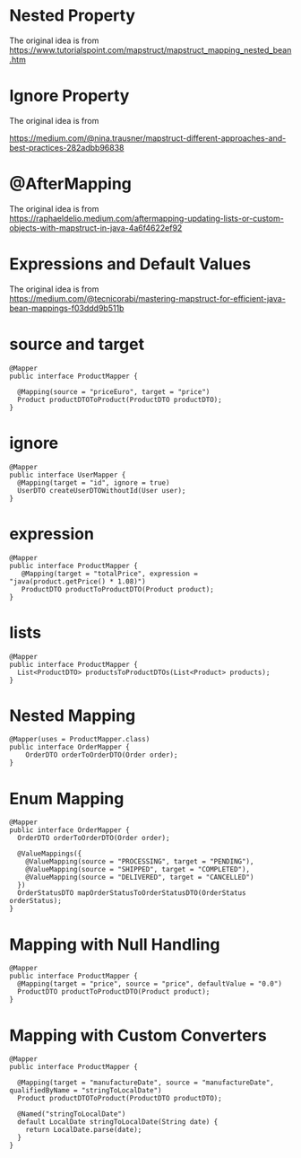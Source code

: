 # Nested Property

The original idea is from
https://www.tutorialspoint.com/mapstruct/mapstruct_mapping_nested_bean.htm

# Ignore Property

The original idea is from

https://medium.com/@nina.trausner/mapstruct-different-approaches-and-best-practices-282adbb96838

# @AfterMapping

The original idea is from  
https://raphaeldelio.medium.com/aftermapping-updating-lists-or-custom-objects-with-mapstruct-in-java-4a6f4622ef92

# Expressions and Default Values

The original idea is from  
https://medium.com/@tecnicorabi/mastering-mapstruct-for-efficient-java-bean-mappings-f03ddd9b511b

# source and target

```
@Mapper
public interface ProductMapper {

  @Mapping(source = "priceEuro", target = "price")
  Product productDTOToProduct(ProductDTO productDTO);
}
```

# ignore

```
@Mapper
public interface UserMapper {
  @Mapping(target = "id", ignore = true)
  UserDTO createUserDTOWithoutId(User user);
}
```

# expression

```
@Mapper
public interface ProductMapper {
   @Mapping(target = "totalPrice", expression = "java(product.getPrice() * 1.08)")
   ProductDTO productToProductDTO(Product product);
}
```

# lists

```
@Mapper
public interface ProductMapper {
  List<ProductDTO> productsToProductDTOs(List<Product> products);
}
```

# Nested Mapping

```
@Mapper(uses = ProductMapper.class)
public interface OrderMapper {
    OrderDTO orderToOrderDTO(Order order);
}
```

# Enum Mapping

```
@Mapper
public interface OrderMapper {
  OrderDTO orderToOrderDTO(Order order);

  @ValueMappings({
    @ValueMapping(source = "PROCESSING", target = "PENDING"),
    @ValueMapping(source = "SHIPPED", target = "COMPLETED"),
    @ValueMapping(source = "DELIVERED", target = "CANCELLED")
  })
  OrderStatusDTO mapOrderStatusToOrderStatusDTO(OrderStatus orderStatus);
}
```

# Mapping with Null Handling

```
@Mapper
public interface ProductMapper {
  @Mapping(target = "price", source = "price", defaultValue = "0.0")
  ProductDTO productToProductDTO(Product product);
}
```

# Mapping with Custom Converters

```
@Mapper
public interface ProductMapper {

  @Mapping(target = "manufactureDate", source = "manufactureDate", qualifiedByName = "stringToLocalDate")
  Product productDTOToProduct(ProductDTO productDTO);

  @Named("stringToLocalDate")
  default LocalDate stringToLocalDate(String date) {
    return LocalDate.parse(date);
  }
}
```